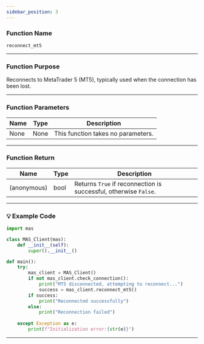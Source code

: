 ```yaml
---
sidebar_position: 3
---
```

### Function Name

`reconnect_mt5`

---

### Function Purpose

Reconnects to MetaTrader 5 (MT5), typically used when the connection has been lost.

---

### Function Parameters

| Name | Type | Description        |
|------|------|--------------------|
| None | None | This function takes no parameters. |

---

### Function Return 

| Name        | Type | Description                                |
|-------------|------|--------------------------------------------|
| (anonymous) | bool | Returns `True` if reconnection is successful, otherwise `False`. |

---

### 💡 Example Code

```python
import mas

class MAS_Client(mas):
    def __init__(self):
        super().__init__()

def main():
    try:
        mas_client = MAS_Client()
        if not mas_client.check_connection():
            print("MT5 disconnected, attempting to reconnect...")
            success = mas_client.reconnect_mt5()
        if success:
            print("Reconnected successfully")
        else:
            print("Reconnection failed")
            
    except Exception as e:
        print(f"Initialization error:{str(e)}")
```
---